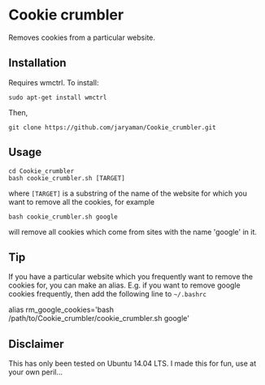# Cookie crumbler

Removes cookies from a particular website.

## Installation

Requires wmctrl. To install:

```
sudo apt-get install wmctrl
```

Then, 

```
git clone https://github.com/jaryaman/Cookie_crumbler.git
```

## Usage

```
cd Cookie_crumbler
bash cookie_crumbler.sh [TARGET]
```

where `[TARGET]` is a substring of the name of the website for which you want to remove all the cookies, for example

```
bash cookie_crumbler.sh google
```

will remove all cookies which come from sites with the name 'google' in it.

## Tip

If you have a particular website which you frequently want to remove the cookies for, you can make an alias. E.g. if you want to remove google cookies frequently, then add the following line to `~/.bashrc`

alias rm_google_cookies='bash /path/to/Cookie_crumbler/cookie_crumbler.sh google'

## Disclaimer

This has only been tested on Ubuntu 14.04 LTS. I made this for fun, use at your own peril...
